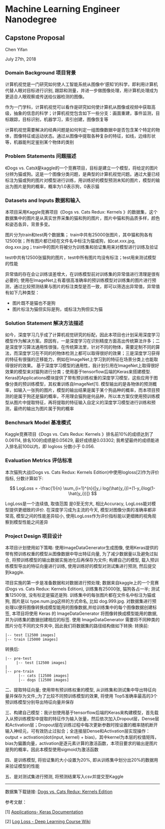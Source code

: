 # Machine Learning Engineer Nanodegree
## Capstone Proposal
Chen Yifan

July 27th, 2018

### Domain Background 项目背景
计算机视觉是一门研究如何使人工智能系统从图像中‘感知’的科学，即利用计算机代替人眼对目标进行识别, 跟踪和测量，并进一步做图像处理，用计算机处理成为更适合人眼观察或传送给仪器检测的图像。

作为一门学科，计算机视觉可以看作是研究如何使计算机从图像或视频中获取高级，抽象的信息的科学；计算机视觉包含如下一些分支：画面重建，事件监测，目标跟踪，目标识别，机器学习，索引创建，图像恢复等

计算机视觉需要解决的经典问题是如何判定一组图像数据中是否包含某个特定的物体，图像特征或运动状态。通过从图像中提取各种复杂的特征，如线，边缘形状等，机器能判定鉴别某个物体的类别

### Problem Statements 问题描述
《Dogs vs. Cats》是kaggle的一个竞赛项目，目标是建立一个模型，将给定的图片分辨为猫或狗。这是一个图像分类问题，是典型的计算机视觉问题。通过大量已经标注为猫或狗的图片对模型进行训练，用训练好的模型预测未知的图片，模型的输出为图片是狗的概率，概率为1.0表示狗，0表示猫

### Datasets and Inputs 数据和输入
本项目采用Kaggle竞赛项目《Dogs vs. Cats Redux: Kernels 》的数据集，这个数据集中的图片是从真实世界采集的猫和狗的图片，图片中猫和狗品质多样，颜色和姿态各异，背景多变。

图片分为train和test两个数据集； train中共有25000张图片，其中猫和狗各有12500张；所有图片都已经在文件名中标注为猫或狗，如cat.xxx.jpg, dog.xxx.jpg；train中的图片将被分为训练集和验证集用来对模型进行训练及验证

test中共有12500张猫狗的图片，test中所有图片均没有标注；test用来测试模型的性能

异常值的存在会让训练误差增大，在训练模型前对训练集的异常值进行清理是很有必要的; 使用在ImageNet上有着很高准确率的预训练模型对训练集的图片进行预测，通过比较预测结果与图片的标注类型是否一致，即可以筛选出异常值，异常值有如下几种类型：
- 图片既不是猫也不是狗
- 图片标注为猫但实际是狗，或标注为狗但实为猫

### Solution Statement 解决方法描述
如今，深度学习几乎成了计算机视觉研究的标配，因此本项目也计划采用深度学习模型作为解决方案。原因有，一是深度学习在识别精度方面高出传统算法许多；二是深度学习算法通用性很强，在传统算法里，针对不同的物体，需要定制不同的算法，而深度学习在不同的的物体检测上都可以取得很好的效果；三是深度学习获得的特征有很强的迁移能力，例如在ImageNet上学习到的特征在场景分类上也能取得很好的效果。
    基于深度学习模型的通用性，我计划引用在ImageNet上取得很好效果的模型来对猫狗进行分类；使用基于tensorflow后端的Keras来搭建模型. Keras的Applications模块提供了带有预训练权重的深度学习模型，这些应用于图像分类的预训练模型，其权重训练自ImageNet[1]. 模型输出的是各物体的预测概率，如输入一张狗的图片，模型的输出结果是属于某个狗品种的概率，而本项目预测的是属于狗还是猫的概率，不用理会猫狗是何品种，所以本方案仅使用预训练模型从图片中提取特征，再将提取的特征输入自定义的深度学习模型进行训练和预测，最终的输出为图片属于狗的概率

### Benchmark Model 基准模式
Kaggle竞赛项目《Dogs vs. Cats Redux: Kernels 》排名前10%的成绩达到了0.06114, 排名100的成绩是0.05629, 最好成绩是0.03302; 我希望最终的成绩能进入排名前100以内，即 logloss 分数小于 0.056.

### Evaluation Metrics 评估标准
本次猫狗大战(Dogs vs. Cats Redux: Kernels Edition)中使用logloss[2]作为评价指标, 分数计算如下:

$$
LogLoss = -\frac{1}{n} \sum_{i=1}^{n}{[y_i log(\hat{y_i})+(1-y_i)log(1-\hat{y_i})]}
$$

LogLoss是一个连续值, 取值范围 是0至无穷大,  相比Accuracy, LogLoss能对模型提供更细致的评价. 在深度学习成为主流的今天, 模型对图像分类的准确率都非常高, 模型之间的性能差异较小, 使用LogLoss作为评价指标能以更细微的视角观察到模型性能之间差异

### Project Design 项目设计
本项目计划使用如下策略: 使用ImageDataGenerator生成图像, 使用Keras提供的带有预训练权重的模型从图像数据中导出特征向量,  为了减少数据量以及避免过拟合,  将预训练模型的输出数据实施池化后再保存为文件;  构建自己的模型, 载入预训练模型导出的特征向量进行训练, 使用训练好的模型对测试集进行预测, 然后提交到kaggle.

项目实施的第一步是准备数据和对数据进行预处理;  数据来自kaggle上的一个竞赛(Dogs vs. Cats Redux: Kernels Edition), 训练集有25000张, 猫狗各占一半; 测试集12500张, 没有标定是猫还是狗.  训练集中的每张图片都在文件名中标注为猫或狗, 图片是以 type.num.jpg这样的方式命名, 比如 dog.999.jpg.
对数据集进行预处理以便将图像转换成模型能用的图像数据,并给训练集中的每个图像数据创建标签, 本项目将使用 Keras 的 ImageDataGenerator 将图像转换成模型能用的数据, 并为训练集的数据创建相应的标签. 使用 ImageDataGenerator 需要将不同种类的图片分在不同的文件夹中, 因此我们将数据集的路径结构做如下转换:
转换前:
```
|-- test [12500 images]
|-- train [25000 images]
```
转换后:

```
|-- pre-test
     |-- test [12500 images]
|
|-- pre-train
      |-- cats [12500 images]
      |-- dogs [12500 images]
```


二、提取特征向量; 使用带有预训练权重的模型, 从训练集和测试集中导出特征向量并保存为文件,;为了比较不同预训练模型的效果,  将使用 Top5准确率最高的3个预训练模型分别导出特征向量并保存

三、构建自己模型：我计划使用基于tensorflow后端的Keras来构建模型，首先载入从预训练模型中提取的特征作为输入张量，然后依次加入Dropout层，Dense层和Activation层；Dropout层在训练过程中每次更新参数时按设置的概率随机断开输入神经元，可有效防止过拟合；全连接层Dense和Activation层实现操作：output = activation(dot(input, kernel) + bias)，其中kernel为本层的权值矩阵，bias为偏置向量，activation是逐元素计算的激活函数，本项目要求的输出是图片是狗的概率，因此本模型使用sigmoid为激活函数

四、是训练模型, 将验证集的大小设置为20%, 即从训练集中划分出20%的数据用来验证模型的性能

五、是对测试集进行预测, 将预测结果写入csv并提交至Kaggle

---
数据集下载链接:
[Dogs vs. Cats Redux: Kernels Edition](https://www.kaggle.com/c/dogs-vs-cats-redux-kernels-edition/data)

参考文献：

[1] [Applications- Keras Documentation](https://keras.io/applications/#applications)

[2] [Log Loss - Deep Learning Course Wiki](http://wiki.fast.ai/index.php/Log_Loss)
